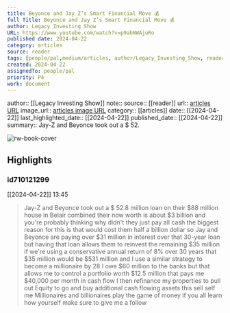 ```yaml
---
title: Beyonce and Jay Z’s Smart Financial Move 💰
full Title: Beyonce and Jay Z’s Smart Financial Move 💰
author: Legacy Investing Show
URL: https://www.youtube.com/watch?v=p9abNWAjuRo
published date: 2024-04-22
category: articles
source: reader
tags: [people/pal,medium/articles, author/Legacy_Investing_Show, reader/reader, date/2024-04-22, area/reader]
created: 2024-04-22
assignedTo: people/pal
priority: P4
work: document
---
```

author:: [[Legacy Investing Show]]
note:: 
source:: [[reader]]
url:: [articles URL](https://www.youtube.com/watch?v=p9abNWAjuRo)
image_url:: [articles image URL](https://i.ytimg.com/vi/p9abNWAjuRo/maxres2.jpg?sqp=-oaymwEoCIAKENAF8quKqQMcGADwAQH4AbYIgAKAD4oCDAgAEAEYfyBPKCMwDw==&rs=AOn4CLDDnwhWJex1gYIYQS9Rk8ZZns9XMA)
category:: [[articles]]
date:: [[2024-04-22]]
last_highlighted_date:: [[2024-04-22]]
published_date:: [[2024-04-22]]
summary:: Jay-Z and Beyonce took out a $ 52.


![rw-book-cover](https://i.ytimg.com/vi/p9abNWAjuRo/maxres2.jpg?sqp=-oaymwEoCIAKENAF8quKqQMcGADwAQH4AbYIgAKAD4oCDAgAEAEYfyBPKCMwDw==&rs=AOn4CLDDnwhWJex1gYIYQS9Rk8ZZns9XMA)

## Highlights
### id710121299
[[2024-04-22]] 13:45
> Jay-Z and Beyonce took out a $ 52.8 million loan on their $88 million house in Belair combined their now worth is about $3 billion and you're probably thinking why didn't they just pay all cash the biggest reason for this is that would cost them half a billion dollar so Jay and Beyonce are paying over $31 million in interest over that 30-year loan but having that loan allows them to reinvest the remaining $35 million if we're using a conservative annual return of 8% over 30 years that $35 million would be $531 million and I use a similar strategy to become a millionaire by 28 I owe $60 million to the banks but that allows me to control a portfolio
> worth $12.5 million that pays me $40,000 per month in cash flow I then refinance my properties to pull out Equity to go and buy additional cash flowing assets this sell self me Millionaires and billionaires play the game of money if you all learn how yourself make sure to give me a follow



